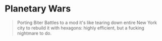 # Planetary Wars

> Porting Biter Battles to a mod it's like tearing down entire New York city to rebuild it with hexagons: highly efficient, but a fucking nightmare to do.